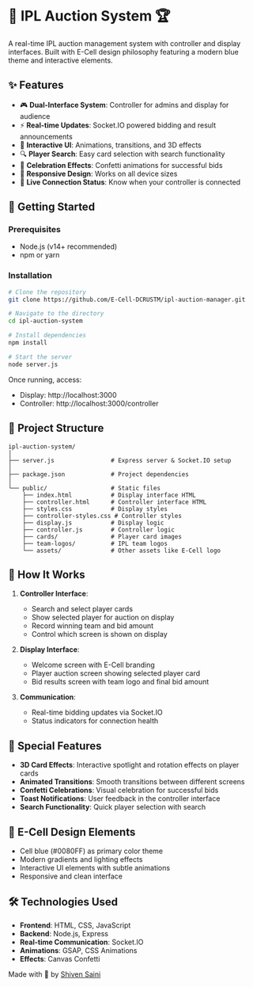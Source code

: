 # 🏏 IPL Auction System 🏆

A real-time IPL auction management system with controller and display interfaces. Built with E-Cell design philosophy featuring a modern blue theme and interactive elements.

## ✨ Features

- 🎮 **Dual-Interface System**: Controller for admins and display for audience
- ⚡ **Real-time Updates**: Socket.IO powered bidding and result announcements
- 🎯 **Interactive UI**: Animations, transitions, and 3D effects
- 🔍 **Player Search**: Easy card selection with search functionality
- 🎉 **Celebration Effects**: Confetti animations for successful bids
- 📱 **Responsive Design**: Works on all device sizes
- 🔄 **Live Connection Status**: Know when your controller is connected

## 🚀 Getting Started

### Prerequisites

- Node.js (v14+ recommended)
- npm or yarn

### Installation

```bash
# Clone the repository
git clone https://github.com/E-Cell-DCRUSTM/ipl-auction-manager.git

# Navigate to the directory
cd ipl-auction-system

# Install dependencies
npm install

# Start the server
node server.js
```

Once running, access:
- Display: http://localhost:3000
- Controller: http://localhost:3000/controller

## 📁 Project Structure

```
ipl-auction-system/
│
├── server.js                # Express server & Socket.IO setup
│
├── package.json             # Project dependencies
│
└── public/                  # Static files
    ├── index.html           # Display interface HTML
    ├── controller.html      # Controller interface HTML
    ├── styles.css           # Display styles
    ├── controller-styles.css # Controller styles
    ├── display.js           # Display logic
    ├── controller.js        # Controller logic
    ├── cards/               # Player card images
    ├── team-logos/          # IPL team logos
    └── assets/              # Other assets like E-Cell logo
```

## 🔧 How It Works

1. **Controller Interface**:
   - Search and select player cards
   - Show selected player for auction on display
   - Record winning team and bid amount
   - Control which screen is shown on display

2. **Display Interface**:
   - Welcome screen with E-Cell branding
   - Player auction screen showing selected player card
   - Bid results screen with team logo and final bid amount

3. **Communication**:
   - Real-time bidding updates via Socket.IO
   - Status indicators for connection health

## 💫 Special Features

- **3D Card Effects**: Interactive spotlight and rotation effects on player cards
- **Animated Transitions**: Smooth transitions between different screens
- **Confetti Celebrations**: Visual celebration for successful bids
- **Toast Notifications**: User feedback in the controller interface
- **Search Functionality**: Quick player selection with search

## 🎨 E-Cell Design Elements

- Cell blue (#0080FF) as primary color theme
- Modern gradients and lighting effects
- Interactive UI elements with subtle animations
- Responsive and clean interface

## 🛠️ Technologies Used

- **Frontend**: HTML, CSS, JavaScript
- **Backend**: Node.js, Express
- **Real-time Communication**: Socket.IO
- **Animations**: GSAP, CSS Animations
- **Effects**: Canvas Confetti

Made with 🚀 by [Shiven Saini](mailto:shiven.career@proton.me)
